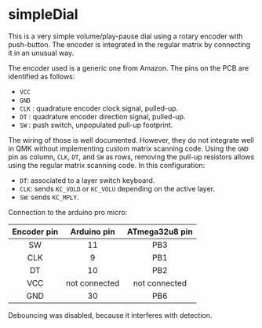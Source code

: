 # simpleDial

This is a very simple volume/play-pause dial using a rotary encoder with push-button.
The encoder is integrated in the regular matrix by connecting it in an unusual way.

The encoder used is a generic one from Amazon. The pins on the PCB are identified as follows:
- `VCC`
- `GND`
- `CLK` : quadrature encoder clock signal, pulled-up.
- `DT` : quadrature encoder direction signal, pulled-up.
- `SW` : push switch, unpopulated pull-up footprint.

The wiring of those is well documented. However, they do not integrate well in QMK without implementing custom matrix scanning code.
Using the `GND` pin as column, `CLK`, `DT`, and `SW` as rows, removing the pull-up resistors allows using the regular matrix scanning code.
In this configuration:
- `DT`: associated to a layer switch keyboard.
- `CLK`: sends `KC_VOLD` or `KC_VOLU` depending on the active layer.
- `SW`: sends `KC_MPLY`.

Connection to the arduino pro micro:

| Encoder pin | Arduino pin   | ATmega32u8 pin  |
|:-----------:|:-------------:|:---------------:|
| SW          | 11            | PB3             |
| CLK         | 9             | PB1             |
| DT          | 10            | PB2             |
| VCC         | not connected | not connected   |
| GND         | 30            | PB6             |

Debouncing was disabled, because it interferes with detection.

